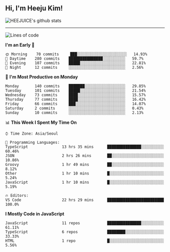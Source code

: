 ## Hi, I'm Heeju Kim!

![HEEJUICE's github stats](https://github-readme-stats.vercel.app/api?username=HEEJUICE&show_icons=true)

---
<!--START_SECTION:waka-->
![Lines of code](https://img.shields.io/badge/From%20Hello%20World%20I%27ve%20Written-17.6%20million%20lines%20of%20code-blue)

**I'm an Early 🐤** 

```text
🌞 Morning    70 commits     ███░░░░░░░░░░░░░░░░░░░░░░   14.93% 
🌆 Daytime    280 commits    ███████████████░░░░░░░░░░   59.7% 
🌃 Evening    107 commits    █████░░░░░░░░░░░░░░░░░░░░   22.81% 
🌙 Night      12 commits     ░░░░░░░░░░░░░░░░░░░░░░░░░   2.56%

```
📅 **I'm Most Productive on Monday** 

```text
Monday       140 commits    ███████░░░░░░░░░░░░░░░░░░   29.85% 
Tuesday      101 commits    █████░░░░░░░░░░░░░░░░░░░░   21.54% 
Wednesday    73 commits     ████░░░░░░░░░░░░░░░░░░░░░   15.57% 
Thursday     77 commits     ████░░░░░░░░░░░░░░░░░░░░░   16.42% 
Friday       66 commits     ███░░░░░░░░░░░░░░░░░░░░░░   14.07% 
Saturday     2 commits      ░░░░░░░░░░░░░░░░░░░░░░░░░   0.43% 
Sunday       10 commits     ░░░░░░░░░░░░░░░░░░░░░░░░░   2.13%

```


📊 **This Week I Spent My Time On** 

```text
⌚︎ Time Zone: Asia/Seoul

💬 Programming Languages: 
TypeScript               13 hrs 35 mins      ███████████████░░░░░░░░░░   60.46% 
JSON                     2 hrs 26 mins       ██░░░░░░░░░░░░░░░░░░░░░░░   10.86% 
Groovy                   1 hr 49 mins        ██░░░░░░░░░░░░░░░░░░░░░░░   8.12% 
Other                    1 hr 10 mins        █░░░░░░░░░░░░░░░░░░░░░░░░   5.24% 
JavaScript               1 hr 10 mins        █░░░░░░░░░░░░░░░░░░░░░░░░   5.19%

🔥 Editors: 
VS Code                  22 hrs 29 mins      █████████████████████████   100.0%

```

**I Mostly Code in JavaScript** 

```text
JavaScript               11 repos            ███████████████░░░░░░░░░░   61.11% 
TypeScript               6 repos             ████████░░░░░░░░░░░░░░░░░   33.33% 
HTML                     1 repo              █░░░░░░░░░░░░░░░░░░░░░░░░   5.56%

```



<!--END_SECTION:waka-->

